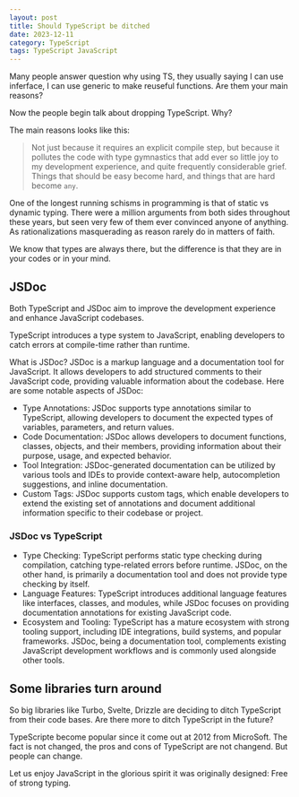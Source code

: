 ```yaml
---
layout: post
title: Should TypeScript be ditched
date: 2023-12-11
category: TypeScript
tags: TypeScript JavaScript
---
```


Many people answer question why using TS, they usually saying I can use inferface, I can use generic to make reuseful functions. Are them your main reasons?

Now the people begin talk about dropping TypeScript. Why?

The main reasons looks like this:

> Not just because it requires an explicit compile step, but because it pollutes the code with type gymnastics that add ever so little joy to my development experience, and quite frequently considerable grief. Things that should be easy become hard, and things that are hard become `any`.

One of the longest running schisms in programming is that of static vs dynamic typing. There were a million arguments from both sides throughout these years, but seen very few of them ever convinced anyone of anything. As rationalizations masquerading as reason rarely do in matters of faith. 

We know that types are always there, but the difference is that they are in your codes or in your mind.

## JSDoc 

Both TypeScript and JSDoc aim to improve the development experience and enhance JavaScript codebases.

TypeScript introduces a type system to JavaScript, enabling developers to catch errors at compile-time rather than runtime. 

What is JSDoc?
JSDoc is a markup language and a documentation tool for JavaScript. It allows developers to add structured comments to their JavaScript code, providing valuable information about the codebase. Here are some notable aspects of JSDoc:

- Type Annotations: JSDoc supports type annotations similar to TypeScript, allowing developers to document the expected types of variables, parameters, and return values.
- Code Documentation: JSDoc allows developers to document functions, classes, objects, and their members, providing information about their purpose, usage, and expected behavior.
- Tool Integration: JSDoc-generated documentation can be utilized by various tools and IDEs to provide context-aware help, autocompletion suggestions, and inline documentation.
- Custom Tags: JSDoc supports custom tags, which enable developers to extend the existing set of annotations and document additional information specific to their codebase or project.

### JSDoc vs TypeScript

- Type Checking: TypeScript performs static type checking during compilation, catching type-related errors before runtime. JSDoc, on the other hand, is primarily a documentation tool and does not provide type checking by itself.
- Language Features: TypeScript introduces additional language features like interfaces, classes, and modules, while JSDoc focuses on providing documentation annotations for existing JavaScript code.
- Ecosystem and Tooling: TypeScript has a mature ecosystem with strong tooling support, including IDE integrations, build systems, and popular frameworks. JSDoc, being a documentation tool, complements existing JavaScript development workflows and is commonly used alongside other tools.

## Some libraries turn around
So big libraries like Turbo, Svelte, Drizzle are deciding to ditch TypeScript from their code bases. Are there more to ditch TypeScript in the future? 

TypeScripte become popular since it come out at 2012 from MicroSoft. The fact is not changed, the pros and cons of TypeScript are not changend. But people can change.

Let us enjoy JavaScript in the glorious spirit it was originally designed: Free of strong typing.